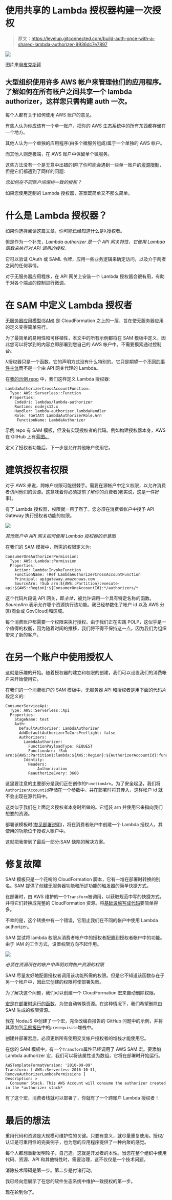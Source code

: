 # 使用共享的 Lambda 授权器构建一次授权

> 原文：<https://levelup.gitconnected.com/build-auth-once-with-a-shared-lambda-authorizer-9936dc7e7897>

![](img/d3bcbee3938bad99d270f72d4640cd37.png)

图片来自[皮克斯拜](https://pixabay.com/?utm_source=link-attribution&amp;utm_medium=referral&amp;utm_campaign=image&amp;utm_content=2168233)

## 大型组织使用许多 AWS 帐户来管理他们的应用程序。了解如何在所有帐户之间共享一个 lambda authorizer，这样您只需构建 auth 一次。

每个人都有关于如何使用 AWS 账户的意见。

有些人认为你应该有一个单一账户，把你的 AWS 生态系统中的所有东西都存储在一个地方。

其他人认为一个单独的应用程序(由多个微服务组成)属于一个单独的 AWS 帐户。

而其他人则走极端，在 AWS 账户中保留单个微服务。

这些方法没有一个是无意中出错的(除了你可能会遇到一些单一账户的[资源限制](https://docs.aws.amazon.com/general/latest/gr/aws_service_limits.html)，但是它们都遇到了同样的问题:

*您如何在不同账户间保持一致的授权？*

如果您使用定制的 Lambda 授权器，答案既简单又不那么简单。

# 什么是 Lambda 授权器？

如果你选择阅读这篇文章，你可能已经知道什么是λ授权者。

但是作为一个补充，*Lambda authorizer 是一个 API 网关特性，它使用 Lambda 函数来执行对 API 调用的授权。*

它可以验证 OAuth 或 SAML 令牌，应用一些业务逻辑来确定访问，以及介于两者之间的任何事情。

对于无服务器应用程序，在 API 网关上安装一个 Lambda 授权器会很有用，有助于对各个端点的控制进行微调。

# 在 SAM 中定义 Lambda 授权者

[无服务器应用模型(SAM)](https://docs.aws.amazon.com/serverless-application-model/latest/developerguide/what-is-sam.html) 是 CloudFormation 之上的一层，旨在使无服务器应用的定义变得简单易行。

为了最简单的易用性和可移植性，本文中的所有示例都将在 SAM 模板中定义，因此您可以将学到的内容立即部署到您自己的 AWS 帐户中。不需要摸索通过控制台。

λ授权器只是一个函数。它的声明方式没有什么特别的。它只是期望一个[不同的事件主体](https://docs.aws.amazon.com/apigateway/latest/developerguide/api-gateway-lambda-authorizer-input.html)而不是一个由 API 网关代理的 Lambda。

在[我的示例 repo](https://github.com/allenheltondev/aws-cross-account-lambda-authorizer) 中，我们这样定义 Lambda 授权器:

```
LambdaAuthorizerCrossAccountFunction: 
  Type: AWS::Serverless::Function 
  Properties: 
    CodeUri: lambdas/lambda-authorizer
    Runtime: nodejs12.x
    Handler: lambda-authorizer.lambdaHandler
    Role: !GetAtt LambdaAuthorizerRole.Arn
     FunctionName: LambdaAuthorizer
```

示例 repo 有 SAM 模板，但没有实现授权者的代码。例如构建授权器本身，AWS 在 GitHub 上有[蓝图。](https://github.com/awslabs/aws-apigateway-lambda-authorizer-blueprints)

定义了授权者功能后，下一步是允许其他帐户使用它。

# 建筑授权者权限

对于 AWS 来说，跨帐户权限可能很棘手。需要在源帐户中定义权限，以允许消费者访问他们的资源。这意味着你必须提前了解你的消费者(老实说，这是一件好事)。

有了 Lambda 授权器，权限就一目了然了。您必须在消费者帐户中授予 API Gateway 执行授权者功能的权限。

![](img/2e919a4ee7742b4b0577e6e0d3615d1f.png)

*其他账户中 API 网关如何使用 Lambda 授权器的示意图*

在我们的 SAM 模板中，所需的权限定义为:

```
ConsumerOneAuthorizerPermission: 
  Type: AWS::Lambda::Permission 
  Properties: 
    Action: lambda:InvokeFunction
    FunctionName: !Ref LambdaAuthorizerCrossAccountFunction 
    Principal: apigateway.amazonaws.com
    SourceArn: !Sub arn:${AWS::Partition}:execute-api:${AWS::Region}:${ConsumerOneAccountId}:*/authorizers/*
```

这个代码片段说 API 网关，即*主体*，被允许调用一个具有特定名称的函数。 *SourceArn* 表示允许哪个资源执行该功能。我已经参数化了帐户 id 以及 AWS 分区(商业或 GovCloud)和区域。

每个消费账户都需要一个权限来执行授权。由于我们正在实践 POLP，这似乎是一个值得的权衡，因为随着时间的推移，我们将不得不保持这一点，因为我们为组织带来了新的客户。

# 在另一个账户中使用授权人

这就是乐趣的开始。随着授权器的建立和权限的创建，我们可以设置我们的消费帐户来开始使用它。

在我们的一个消费帐户的 SAM 模板中，无服务器 API 和授权者是用下面的代码片段定义的:

```
ConsumerServiceApi: 
  Type: AWS::Serverless::Api 
  Properties: 
    StageName: test
    Auth: 
      DefaultAuthorizer: LambdaAuthorizer
      AddDefaultAuthorizerToCorsPreflight: false
      Authorizers: 
        LambdaAuthorizer: 
          FunctionPayloadType: REQUEST
          FunctionArn: !Sub arn:${AWS::Partition}:lambda:${AWS::Region}:${AuthorizerAccountId}:function:LambdaAuthorizer 
        Identity: 
          Headers: 
            - Authorization 
          ReauthorizeEvery: 3600
```

这里要注意的主要部分是我们正在创作的`FunctionArn`。为了安全起见，我们将`AuthorizerAccountId`存储在一个参数中，并在部署时将其传入，这样帐户 id 就不会出现在源代码中。

这类似于我们在上面定义授权者本身时所做的。它组装 arn 并使用它来指向我们想要的资源。

部署该模板时([参见部署说明](https://github.com/allenheltondev/aws-cross-account-lambda-authorizer#usage))，将在消费者账户中创建一个 Lambda 授权人，其使用的功能位于授权人账户中。

这就把我带到了最后一部分:SAM 缺陷的解决方案。

# 修复故障

SAM 模板只是一个花哨的 CloudFormation 脚本，它有一堆在部署时转换的别名。SAM 提供了创建无服务器功能和所述功能的触发器的简单快捷方式。

在部署时，由 AWS 维护的一个`Transform`被调用，以获取规范中写的快捷方式，并将它们转换成完整的 CloudFormation 资源。将[基础设施写成代码](https://docs.aws.amazon.com/whitepapers/latest/introduction-devops-aws/infrastructure-as-code.html)要简单得多。

不幸的是，这个转换中有一个错误，它阻止我们在不同的帐户中使用 Lambda authorizer。

SAM 尝试将 lambda 权限从消费者帐户中的授权者配置到授权者帐户中的功能。由于 IAM 的工作方式，设置权限方向不起作用。

![](img/861339566bcc015cf9cb5ef92d4a38b0.png)

*必须在资源所在的帐户中声明对跨帐户资源的权限*

SAM 尽量友好地配置授权者调用该功能所需的权限。但是它不知道该函数存在于另一个帐户中，因此它创建的权限将使部署失败。

为了解决这个问题，我们可以创建一个 CloudFormation 宏来自动删除权限。

[宏是在部署时运行的函数](/automate-your-automation-with-cloudformation-macros-e3dc36f62ade)，为您自动转换资源。在这种情况下，我们希望删除由 SAM 生成的权限资源。

我在 NodeJS 中创建了一个宏，完全改编自报告的 GitHub 问题中的示例，并将其添加到[示例报告](https://github.com/allenheltondev/aws-cross-account-lambda-authorizer/blob/main/prerequisites/template.yaml)中的`prerequisite`堆栈中。

创建并部署宏后，必须更新所有使用交叉帐户授权者的堆栈才能使用它。

在您的 SAM 模板中，有一个`Transform`属性已经调用了 AWS SAM 宏。要添加 Lambda authorizer 宏，我们可以将该属性设为数组，它将在部署时开始运行。

```
AWSTemplateFormatVersion: '2010-09-09' 
Transform: [ AWS::Serverless-2016-10-31, RemoveAuthorizerLambdaPermissions ] 
Description: > 
  Consumer Stack. This AWS Account will consume the authorizer created in the *authorizer stack*
```

有了这个宏，消费者栈就可以部署了，你就有了一个跨账户 Lambda 授权者！

# 最后的想法

重用代码和资源是大规模可维护性的关键。只要有意义，就尽量重复使用。授权/认证是可重用性的完美例子，也为您的应用程序提供了一种内聚的感觉。

每个人都想重新发明轮子，自己造。这就是开发者的本性。当您在整个组织中使用代码、资源、API 和其他特性时，需要治理，这不仅仅是一个技术问题。

消除技术障碍是第一步。第二步是付诸行动。

我已经向您展示了在您的软件生态系统中维护一致授权的第一步。

现在轮到你了。